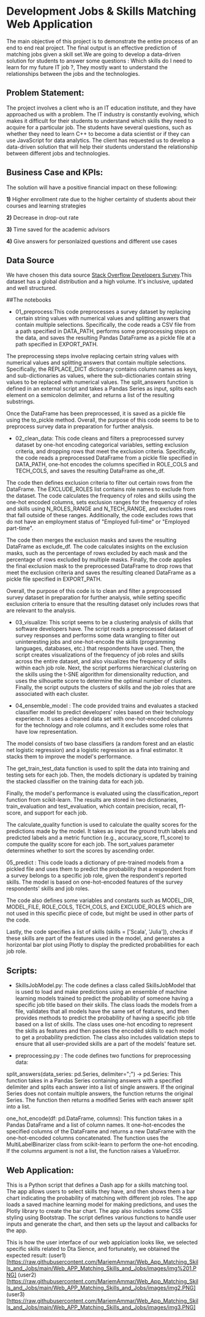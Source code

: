 # Development Jobs & Skills Matching Web Application 


The main objective of this project is to demonstrate the entire process of an end to end real project. The final output is an effective prediction of matching jobs given a skill set.We are going to develop a data-driven solution for students to answer some questions : Which skills do I need to learn for my future IT job ?, They mostly want to understand the relationships between the jobs and the technologies.


## Problem Statement:

The project involves a client who is an IT education institute, and they have approached us with a problem. The IT industry is constantly evolving, which makes it difficult for their students to understand which skills they need to acquire for a particular job. The students have several questions, such as whether they need to learn C++ to become a data scientist or if they can use JavaScript for data analytics. The client has requested us to develop a data-driven solution that will help their students understand the relationship between different jobs and technologies.

## Business Case and KPIs:
The solution will have  a positive financial impact on these following:

**1)** Higher enrollment rate due to the higher certainty of students about their courses and learning strategies

**2)** Decrease in drop-out rate

**3)** Time saved for the academic advisors

**4)** Give answers for personlaized questions and different use cases




## Data Source

We have chosen this data source [Stack Overflow Developers Survey](https://insights.stackoverflow.com/survey).This dataset has a global distribution and a high volume. It's inclusive, updated and well structured. 

##The notebooks

* 01_preprocess:This code preprocesses a survey dataset by replacing certain string values with numerical values and splitting answers that contain multiple selections. Specifically, the code reads a CSV file from a path specified in DATA_PATH, performs some preprocessing steps on the data, and saves the resulting Pandas DataFrame as a pickle file at a path specified in EXPORT_PATH.

The preprocessing steps involve replacing certain string values with numerical values and splitting answers that contain multiple selections. Specifically, the REPLACE_DICT dictionary contains column names as keys, and sub-dictionaries as values, where the sub-dictionaries contain string values to be replaced with numerical values. The split_answers function is defined in an external script and takes a Pandas Series as input, splits each element on a semicolon delimiter, and returns a list of the resulting substrings.

Once the DataFrame has been preprocessed, it is saved as a pickle file using the to_pickle method. Overall, the purpose of this code seems to be to preprocess survey data in preparation for further analysis.

* 02_clean_data: This code cleans and filters a preprocessed survey dataset by one-hot encoding categorical variables, setting exclusion criteria, and dropping rows that meet the exclusion criteria. Specifically, the code reads a preprocessed DataFrame from a pickle file specified in DATA_PATH, one-hot encodes the columns specified in ROLE_COLS and TECH_COLS, and saves the resulting DataFrame as ohe_df.

The code then defines exclusion criteria to filter out certain rows from the DataFrame. The EXCLUDE_ROLES list contains role names to exclude from the dataset. The code calculates the frequency of roles and skills using the one-hot encoded columns, sets exclusion ranges for the frequency of roles and skills using N_ROLES_RANGE and N_TECH_RANGE, and excludes rows that fall outside of these ranges. Additionally, the code excludes rows that do not have an employment status of "Employed full-time" or "Employed part-time".

The code then merges the exclusion masks and saves the resulting DataFrame as exclude_df. The code calculates insights on the exclusion masks, such as the percentage of rows excluded by each mask and the percentage of rows excluded by multiple masks. Finally, the code applies the final exclusion mask to the preprocessed DataFrame to drop rows that meet the exclusion criteria and saves the resulting cleaned DataFrame as a pickle file specified in EXPORT_PATH.

Overall, the purpose of this code is to clean and filter a preprocessed survey dataset in preparation for further analysis, while setting specific exclusion criteria to ensure that the resulting dataset only includes rows that are relevant to the analysis.

* 03_visualize: This script seems to be a clustering analysis of skills that software developers have. The script reads a preprocessed dataset of survey responses and performs some data wrangling to filter out uninteresting jobs and one-hot-encode the skills (programming languages, databases, etc.) that respondents have used. Then, the script creates visualizations of the frequency of job roles and skills across the entire dataset, and also visualizes the frequency of skills within each job role. Next, the script performs hierarchical clustering on the skills using the t-SNE algorithm for dimensionality reduction, and uses the silhouette score to determine the optimal number of clusters. Finally, the script outputs the clusters of skills and the job roles that are associated with each cluster.

* 04_ensemble_model : The code provided trains and evaluates a stacked classifier model to predict developers' roles based on their technology experience. It uses a cleaned data set with one-hot-encoded columns for the technology and role columns, and it excludes some roles that have low representation.

The model consists of two base classifiers (a random forest and an elastic net logistic regression) and a logistic regression as a final estimator. It stacks them to improve the model's performance.

The get_train_test_data function is used to split the data into training and testing sets for each job. Then, the models dictionary is updated by training the stacked classifier on the training data for each job.

Finally, the model's performance is evaluated using the classification_report function from scikit-learn. The results are stored in two dictionaries, train_evaluation and test_evaluation, which contain precision, recall, f1-score, and support for each job.

The calculate_quality function is used to calculate the quality scores for the predictions made by the model. It takes as input the ground truth labels and predicted labels and a metric function (e.g., accuracy_score, f1_score) to compute the quality score for each job. The sort_values parameter determines whether to sort the scores by ascending order.

05_predict : This code loads a dictionary of pre-trained models from a pickled file and uses them to predict the probability that a respondent from a survey belongs to a specific job role, given the respondent's reported skills. The model is based on one-hot-encoded features of the survey respondents' skills and job roles.

The code also defines some variables and constants such as MODEL_DIR, MODEL_FILE, ROLE_COLS, TECH_COLS, and EXCLUDE_ROLES which are not used in this specific piece of code, but might be used in other parts of the code.

Lastly, the code specifies a list of skills (skills = ['Scala', 'Julia']), checks if these skills are part of the features used in the model, and generates a horizontal bar plot using Plotly to display the predicted probabilities for each job role.

## Scripts:

* SkillsJobModel.py: The code defines a class called SkillsJobModel that is used to load and make predictions using an ensemble of machine learning models trained to predict the probability of someone having a specific job title based on their skills. The class loads the models from a file, validates that all models have the same set of features, and then provides methods to predict the probability of having a specific job title based on a list of skills. The class uses one-hot encoding to represent the skills as features and then passes the encoded skills to each model to get a probability prediction. The class also includes validation steps to ensure that all user-provided skills are a part of the models' feature set.

* preprocessing.py : The code defines two functions for preprocessing data:

split_answers(data_series: pd.Series, delimiter=";") -> pd.Series: This function takes in a Pandas Series containing answers with a specified delimiter and splits each answer into a list of single answers. If the original Series does not contain multiple answers, the function returns the original Series. The function then returns a modified Series with each answer split into a list.

one_hot_encode(df: pd.DataFrame, columns): This function takes in a Pandas DataFrame and a list of column names. It one-hot-encodes the specified columns of the DataFrame and returns a new DataFrame with the one-hot-encoded columns concatenated. The function uses the MultiLabelBinarizer class from scikit-learn to perform the one-hot encoding. If the columns argument is not a list, the function raises a ValueError.

## Web Application: 

This is a Python script that defines a Dash app for a skills matching tool. The app allows users to select skills they have, and then shows them a bar chart indicating the probability of matching with different job roles. The app loads a saved machine learning model for making predictions, and uses the Plotly library to create the bar chart. The app also includes some CSS styling using Bootstrap. The script defines various functions to handle user inputs and generate the chart, and then sets up the layout and callbacks for the app.

This is how the user interface of our web applciation looks like, we selected specific skills related to Dta Sience, and fortunately, we obtained the expected result:
(user1)[https://raw.githubusercontent.com/MariemAmmar/Web_App_Matching_Skills_and_Jobs/main/Web_APP_Matching_Skills_and_Jobs/images/img%201.PNG]
(user2)[https://raw.githubusercontent.com/MariemAmmar/Web_App_Matching_Skills_and_Jobs/main/Web_APP_Matching_Skills_and_Jobs/images/img2.PNG]
(user3)[https://raw.githubusercontent.com/MariemAmmar/Web_App_Matching_Skills_and_Jobs/main/Web_APP_Matching_Skills_and_Jobs/images/img3.PNG]
